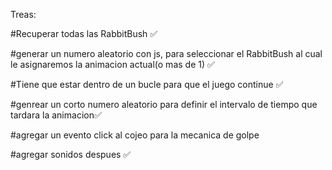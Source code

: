 Treas: 

#Recuperar todas las RabbitBush ✅

#generar un numero aleatorio con js, para seleccionar el RabbitBush al cual le asignaremos la animacion actual(o mas de 1) ✅

#Tiene que estar dentro de un bucle para que el juego continue ✅

#genrear un corto numero aleatorio para definir el intervalo de tiempo que tardara la animacion✅

#agregar un evento click al cojeo para la mecanica de golpe

#agregar sonidos despues ✅
